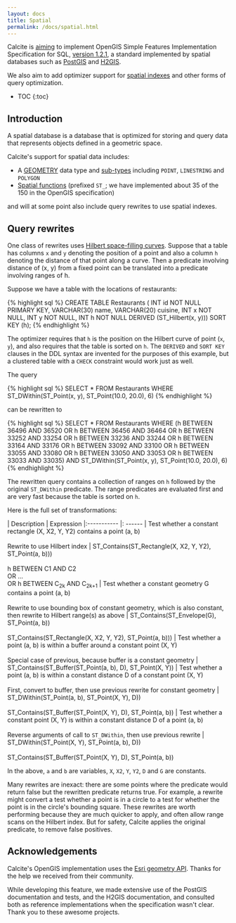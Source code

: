 ```yaml
---
layout: docs
title: Spatial
permalink: /docs/spatial.html
---
```

<!--
{% comment %}
Licensed to the Apache Software Foundation (ASF) under one or more
contributor license agreements.  See the NOTICE file distributed with
this work for additional information regarding copyright ownership.
The ASF licenses this file to you under the Apache License, Version 2.0
(the "License"); you may not use this file except in compliance with
the License.  You may obtain a copy of the License at

http://www.apache.org/licenses/LICENSE-2.0

Unless required by applicable law or agreed to in writing, software
distributed under the License is distributed on an "AS IS" BASIS,
WITHOUT WARRANTIES OR CONDITIONS OF ANY KIND, either express or implied.
See the License for the specific language governing permissions and
limitations under the License.
{% endcomment %}
-->

Calcite is [aiming](https://issues.apache.org/jira/browse/CALCITE-1968) to implement
OpenGIS Simple Features Implementation Specification for SQL,
[version 1.2.1](http://www.opengeospatial.org/standards/sfs),
a standard implemented by spatial databases such as
[PostGIS](http://postgis.net/)
and [H2GIS](http://www.h2gis.org/).

We also aim to add optimizer support for
[spatial indexes](https://issues.apache.org/jira/browse/CALCITE-1861)
and other forms of query optimization.

* TOC
{:toc}

## Introduction

A spatial database is a database that is optimized for storing and query data
that represents objects defined in a geometric space.

Calcite's support for spatial data includes:

* A [GEOMETRY](reference.html#data-types) data type and
  [sub-types](reference.html#spatial-types) including `POINT`, `LINESTRING`
  and `POLYGON`
* [Spatial functions](reference.html#spatial-functions) (prefixed `ST_`;
  we have implemented about 35 of the 150 in the OpenGIS specification)

and will at some point also include query rewrites to use spatial indexes.

## Query rewrites

One class of rewrites uses
[Hilbert space-filling curves](https://en.wikipedia.org/wiki/Hilbert_curve).
Suppose that a table
has columns `x` and `y` denoting the position of a point and also a column `h`
denoting the distance of that point along a curve. Then a predicate involving
distance of (x, y) from a fixed point can be translated into a predicate
involving ranges of h.

Suppose we have a table with the locations of restaurants:

{% highlight sql %}
CREATE TABLE Restaurants (
  INT id NOT NULL PRIMARY KEY,
  VARCHAR(30) name,
  VARCHAR(20) cuisine,
  INT x NOT NULL,
  INT y NOT NULL,
  INT h  NOT NULL DERIVED (ST_Hilbert(x, y)))
SORT KEY (h);
{% endhighlight %}

The optimizer requires that `h` is the position on the Hilbert curve of
point (`x`, `y`), and also requires that the table is sorted on `h`.
The `DERIVED` and `SORT KEY` clauses in the DDL syntax are invented for the
purposes of this example, but a clustered table with a `CHECK` constraint
would work just as well.

The query

{% highlight sql %}
SELECT *
FROM Restaurants
WHERE ST_DWithin(ST_Point(x, y), ST_Point(10.0, 20.0), 6)
{% endhighlight %}

can be rewritten to

{% highlight sql %}
SELECT *
FROM Restaurants
WHERE (h BETWEEN 36496 AND 36520
    OR h BETWEEN 36456 AND 36464
    OR h BETWEEN 33252 AND 33254
    OR h BETWEEN 33236 AND 33244
    OR h BETWEEN 33164 AND 33176
    OR h BETWEEN 33092 AND 33100
    OR h BETWEEN 33055 AND 33080
    OR h BETWEEN 33050 AND 33053
    OR h BETWEEN 33033 AND 33035)
AND ST_DWithin(ST_Point(x, y), ST_Point(10.0, 20.0), 6)
{% endhighlight %}

The rewritten query contains a collection of ranges on `h` followed by the
original `ST_DWithin` predicate. The range predicates are evaluated first and
are very fast because the table is sorted on `h`.

Here is the full set of transformations:

| Description | Expression
|:----------- |: ------
| Test whether a constant rectangle (X, X2, Y, Y2) contains a point (a, b)<br/><br/>Rewrite to use Hilbert index | ST_Contains(&#8203;ST_Rectangle(&#8203;X, X2, Y, Y2), ST_Point(a, b)))<br/><br/>h BETWEEN C1 AND C2<br/>OR ...<br/>OR h BETWEEN C<sub>2k</sub> AND C<sub>2k+1</sub>
| Test whether a constant geometry G contains a point (a, b)<br/><br/>Rewrite to use bounding box of constant geometry, which is also constant, then rewrite to Hilbert range(s) as above | ST_Contains(&#8203;ST_Envelope(&#8203;G), ST_Point(a, b))<br/><br/>ST_Contains(&#8203;ST_Rectangle(&#8203;X, X2, Y, Y2), ST_Point(a, b)))
| Test whether a point (a, b) is within a buffer around a constant point (X, Y)<br/><br/>Special case of previous, because buffer is a constant geometry | ST_Contains(&#8203;ST_Buffer(&#8203;ST_Point(a, b), D), ST_Point(X, Y))
| Test whether a point (a, b) is within a constant distance D of a constant point (X, Y)<br/><br/>First, convert to buffer, then use previous rewrite for constant geometry | ST_DWithin(&#8203;ST_Point(a, b), ST_Point(X, Y), D))<br/><br/>ST_Contains(&#8203;ST_Buffer(&#8203;ST_Point(&#8203;X, Y), D), ST_Point(a, b))
| Test whether a constant point (X, Y) is within a constant distance D of a point (a, b)<br/><br/>Reverse arguments of call to <code>ST_DWithin</code>, then use previous rewrite | ST_DWithin(&#8203;ST_Point(X, Y), ST_Point(a, b), D))<br/><br/>ST_Contains(&#8203;ST_Buffer(&#8203;ST_Point(&#8203;X, Y), D), ST_Point(a, b))

In the above, `a` and `b` are variables, `X`, `X2`, `Y`, `Y2`, `D` and `G` are
constants.

Many rewrites are inexact: there are some points where the predicate would
return false but the rewritten predicate returns true.
For example, a rewrite might convert a test whether a point is in a circle to a
test for whether the point is in the circle's bounding square.
These rewrites are worth performing because they are much quicker to apply,
and often allow range scans on the Hilbert index.
But for safety, Calcite applies the original predicate, to remove false positives.

## Acknowledgements

Calcite's OpenGIS implementation uses the
[Esri geometry API](https://github.com/Esri/geometry-api-java). Thanks for the
help we received from their community.

While developing this feature, we made extensive use of the
PostGIS documentation and tests,
and the H2GIS documentation, and consulted both as reference implementations
when the specification wasn't clear. Thank you to these awesome projects.
